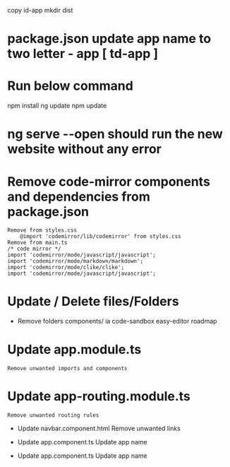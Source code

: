 copy id-app
mkdir dist
# package.json update app name to two letter - app [ td-app ]

# Run below command
npm install
ng update
npm update

# ng serve --open should run the new website without any error

# Remove code-mirror components and dependencies from package.json
    Remove from styles.css
        @import 'codemirror/lib/codemirror' from styles.css
    Remove from main.ts
    /* code mirror */
    import 'codemirror/mode/javascript/javascript';
    import 'codemirror/mode/markdown/markdown';
    import 'codemirror/mode/clike/clike';
    import 'codemirror/mode/javascript/javascript';

# Update / Delete files/Folders

* Remove folders
    components/
        ia
        code-sandbox
        easy-editor
        roadmap

# Update app.module.ts
    Remove unwanted imports and components

# Update app-routing.module.ts
    Remove unwanted routing rules

* Update navbar.component.html
    Remove unwanted links

* Update app.component.ts
    Update app name

* Update app.component.ts
    Update app name

